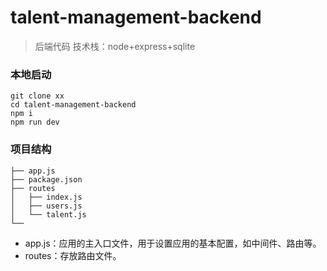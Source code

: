 
# talent-management-backend 

> 后端代码
> 技术栈：node+express+sqlite
### 本地启动
``` 
git clone xx
cd talent-management-backend 
npm i 
npm run dev
```

### 项目结构
```
├── app.js
├── package.json
├── routes
│   ├── index.js
│   ├── users.js
│   └── talent.js
└── 
```
- app.js：应用的主入口文件，用于设置应用的基本配置，如中间件、路由等。
- routes：存放路由文件。